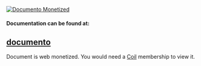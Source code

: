 [![Documento Monetized](https://img.shields.io/badge/documento-monetized-brightgreen?style=for-the-badge)](https://github-monetize.web.app/view/5ecd8b8f09cbbd0017edb875)
#### Documentation can be found at:
## [documento](https://github-monetize.web.app/view/5ecd8b8f09cbbd0017edb875)
Document is web monetized. You would need a [Coil](https://coil.com/) membership to view it.